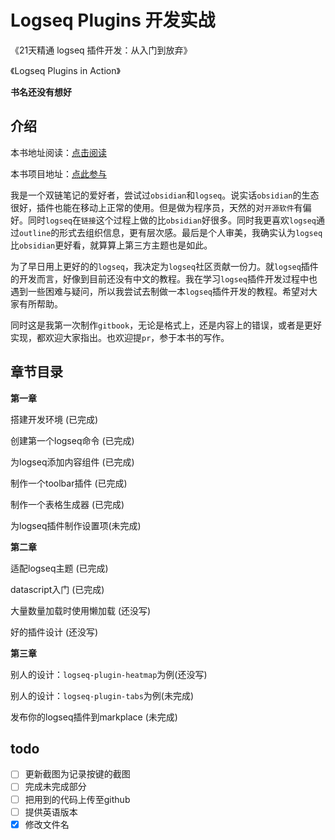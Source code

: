 # Logseq Plugins 开发实战

《21天精通 logseq 插件开发：从入门到放弃》

《Logseq Plugins in Action》

**书名还没有想好**

## 

## 介绍

本书地址阅读：[点击阅读](https://a778917369.gitbook.io/21-nian-jing-tong-logseq-plugins-kai-fa-cong-ru-men-dao-fang-qi/)

本书项目地址：[点此参与](https://github.com/HXHL/logseq-plugins-develop-tutorial)

我是一个双链笔记的爱好者，尝试过`obsidian`和`logseq`。说实话`obsidian`的生态很好，插件也能在移动上正常的使用。但是做为程序员，天然的对`开源软件`有偏好。同时`logseq`在`链接`这个过程上做的比`obsidian`好很多。同时我更喜欢`logseq`通过`outline`的形式去组织信息，更有层次感。最后是个人审美，我确实认为`logseq`比`obsidian`更好看，就算算上第三方主题也是如此。

为了早日用上更好的的`logseq`，我决定为`logseq`社区贡献一份力。就`logseq`插件的开发而言，好像到目前还没有中文的教程。我在学习`logseq`插件开发过程中也遇到一些困难与疑问，所以我尝试去制做一本`logseq`插件开发的教程。希望对大家有所帮助。

同时这是我第一次制作`gitbook`，无论是格式上，还是内容上的错误，或者是更好实现，都欢迎大家指出。也欢迎提`pr`，参于本书的写作。



## 章节目录

**第一章**

搭建开发环境 (已完成)

创建第一个logseq命令 (已完成)

为logseq添加内容组件 (已完成)

制作一个toolbar插件 (已完成)

制作一个表格生成器 (已完成)

为logseq插件制作设置项(未完成)

**第二章**

适配logseq主题 (已完成)

datascript入门 (已完成)

大量数量加载时使用懒加载 (还没写)

好的插件设计 (还没写)

**第三章**

别人的设计：`logseq-plugin-heatmap`为例(还没写)

别人的设计：`logseq-plugin-tabs`为例(未完成)

发布你的logseq插件到markplace (未完成)



## todo

- [ ] 更新截图为记录按键的截图
- [ ] 完成未完成部分
- [ ] 把用到的代码上传至github
- [ ] 提供英语版本
- [x] 修改文件名
